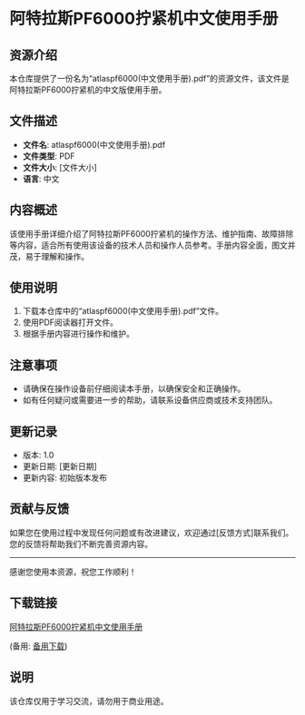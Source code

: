 # 阿特拉斯PF6000拧紧机中文使用手册

## 资源介绍

本仓库提供了一份名为“atlaspf6000(中文使用手册).pdf”的资源文件，该文件是阿特拉斯PF6000拧紧机的中文版使用手册。

## 文件描述

- **文件名**: atlaspf6000(中文使用手册).pdf
- **文件类型**: PDF
- **文件大小**: [文件大小]
- **语言**: 中文

## 内容概述

该使用手册详细介绍了阿特拉斯PF6000拧紧机的操作方法、维护指南、故障排除等内容，适合所有使用该设备的技术人员和操作人员参考。手册内容全面，图文并茂，易于理解和操作。

## 使用说明

1. 下载本仓库中的“atlaspf6000(中文使用手册).pdf”文件。
2. 使用PDF阅读器打开文件。
3. 根据手册内容进行操作和维护。

## 注意事项

- 请确保在操作设备前仔细阅读本手册，以确保安全和正确操作。
- 如有任何疑问或需要进一步的帮助，请联系设备供应商或技术支持团队。

## 更新记录

- 版本: 1.0
- 更新日期: [更新日期]
- 更新内容: 初始版本发布

## 贡献与反馈

如果您在使用过程中发现任何问题或有改进建议，欢迎通过[反馈方式]联系我们。您的反馈将帮助我们不断完善资源内容。

---

感谢您使用本资源，祝您工作顺利！

## 下载链接
[阿特拉斯PF6000拧紧机中文使用手册](https://pan.quark.cn/s/8c40d08438ac) 

(备用: [备用下载](https://pan.baidu.com/s/1lmddFAgkMDno_a2Z1w9ZmA?pwd=1234))

## 说明

该仓库仅用于学习交流，请勿用于商业用途。

